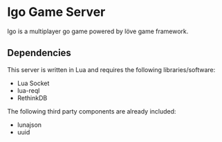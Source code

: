 Igo Game Server
===

Igo is a multiplayer go game powered by löve game framework.

## Dependencies

This server is written in Lua and requires the following libraries/software:
- Lua Socket
- lua-reql
- RethinkDB

The following third party components are already included:
- lunajson
- uuid

